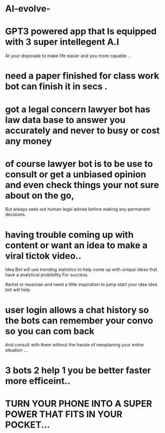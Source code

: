 # AI-evolve-

# GPT3 powered app that Is equipped with 3 super intellegent A.I 
 At your disposale to make life easier and you more capable ...

# need a paper finished for class work bot can finish it in secs .

# got a legal concern lawyer bot has law data base to answer you accurately and never to busy or cost any money 
# of course lawyer bot is to be use to consult or get a unbiased opinion and even check things your not sure about on the go,
But always seek out human legal advise before making any permanent decisions.

# having trouble coming up with content or want an idea to make a viral tictok video..
Idea Bot will use trending statistics to help come up with unique ideas that have a analytical probibility
For success.

#artist or musician and  need a little inspiration to jump start your idea 
Idea bot will help 
# user login allows a chat history so the bots can remember your convo so you can com back
And consult with them without the hassle of reexplaning your entire situation ...

# 3 bots 2 help 1 you be better faster more efficeint..

# TURN YOUR PHONE INTO A SUPER POWER THAT FITS IN YOUR POCKET...
